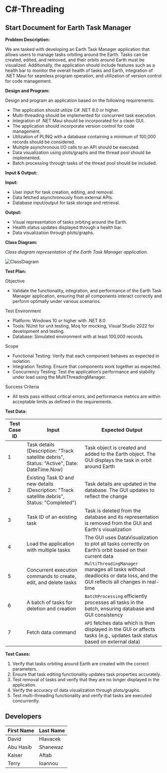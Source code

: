 # C#-Threading

## Start Document for Earth Task Manager

**Problem Description:**

We are tasked with developing an Earth Task Manager application that allows users to manage tasks orbiting around the Earth. Tasks can be created, edited, and removed, and their orbits around Earth must be visualized. Additionally, the application should include features such as a health bar to monitor the overall health of tasks and Earth, integration of .NET Maui for seamless program operation, and utilization of version control for code management.

**Design and Program:**

Design and program an application based on the following requirements:
- The application should utilize C# .NET 8.0 or higher.
- Multi-threading should be implemented for concurrent task execution.
- Integration of .NET Maui should be incorporated for a clean GUI.
- The application should incorporate version control for code management.
- Utilization of PLINQ with a database containing a minimum of 100,000 records should be considered.
- Multiple asynchronous I/O calls to an API should be executed.
- Data visualization using plots/graphs and the thread pool should be implemented.
- Batch processing through tasks of the thread pool should be included.

**Input & Output:**

**Input:**
- User input for task creation, editing, and removal.
- Data fetched asynchronously from external APIs.
- Database input/output for task storage and retrieval.

**Output:**
- Visual representation of tasks orbiting around the Earth.
- Health status updates displayed through a health bar.
- Data visualization through plots/graphs.

**Class Diagram:**

*Class diagram representation of the Earth Task Manager application.*

![ClassDiagram](https://github.com/TerryIoannou/C-Threading/assets/91316685/148912d3-72a6-49bc-a81f-36f0719a0aba)

**Test Plan:**

Objective
- Validate the functionality, integration, and performance of the Earth Task Manager application, ensuring that all components interact correctly and perform optimally under various scenarios.

Test Environment
- Platform: Windows 10 or higher with .NET 8.0
- Tools: NUnit for unit testing, Moq for mocking, Visual Studio 2022 for development and testing.
- Database: Simulated environment with at least 100,000 records.
  
Scope
- Functional Testing: Verify that each component behaves as expected in isolation.
- Integration Testing: Ensure that components work together as expected.
- Concurrency Testing: Test the application’s performance and stability under load using the MultiThreadingManager.
  
Success Criteria
- All tests pass without critical errors, and performance metrics are within acceptable limits as defined in the requirements.

**Test Data:**

| Test Case ID | Input | Expected Output |
|--------------|-------|-----------------|
| 1            | Task details (Description: "Track satellite debris", Status: "Active", Date: DateTime.Now)               | Task object is created and added to the Earth object. The GUI displays the task in orbit around Earth             |
| 2            | Existing Task ID and new details (Description: "Track satellite debris", Status: "Completed") | Task details are updated in the database. The GUI updates to reflect the change             |
| 3            | Task ID of an existing task                                        | Task is deleted from the database and its representation is removed from the GUI and Earth's visualization |
| 4            | Load the application with multiple tasks   | The GUI uses DataVisualization to plot all tasks correctly on Earth’s orbit based on their current data               |
| 5            | Concurrent execution commands to create, edit, and delete tasks           |  `MultiThreadingManager` manages all tasks without deadlocks or data loss, and the GUI reflects all changes in real-time          |
| 6            | A batch of tasks for deletion and creation           |  `BatchProcessing` efficiently processes all tasks in the batch, ensuring database and GUI consistency          |
| 7            | Fetch data command           |  `API` fetches data which is then displayed in the GUI or affects tasks (e.g., updates task status based on external data)          |



**Test Cases:**

1. Verify that tasks orbiting around Earth are created with the correct parameters.
2. Ensure that task editing functionality updates task properties accurately.
3. Test removal of tasks and verify that they are no longer displayed in the application.
4. Verify the accuracy of data visualization through plots/graphs.
5. Test multi-threading functionality and verify that tasks are executed concurrently.

## Developers

| First Name  | Last Name  |
|-------------|------------|
| David       | Hlavacek   |
| Abu Hasib   | Shanewaz   |
| Kaiser      | Aftab      |
| Terry      | Ioannou      |
